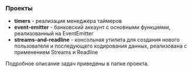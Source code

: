 
### Проекты

- **timers** - реализация менеджера таймеров
- **event-emitter** - банковский аккаунт с основными функциями, реализованный на EventEmitter
- **streams-and-readline** - консольная утилита для создания нового пользователя и последующего кодирования данных, реализована с применением Streams и Readline

Подробное описание задач приведены в папке проекта.